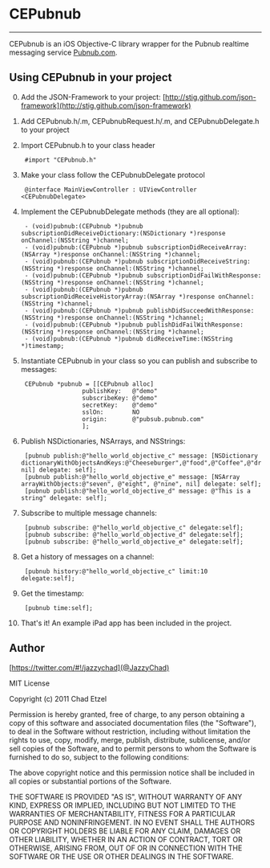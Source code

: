 # CEPubnub
---

CEPubnub is an iOS Objective-C library wrapper for the Pubnub realtime messaging service [Pubnub.com](http://www.pubnub.com/).

## Using CEPubnub in your project

0. Add the JSON-Framework to  your project: [http://stig.github.com/json-framework](http://stig.github.com/json-framework)

1. Add CEPubnub.h/.m, CEPubnubRequest.h/.m, and CEPubnubDelegate.h to your project

2. Import CEPubnub.h to your class header

        #import "CEPubnub.h"

3. Make your class follow the CEPubnubDelegate protocol

        @interface MainViewController : UIViewController <CEPubnubDelegate>

4. Implement the CEPubnubDelegate methods (they are all optional):

        - (void)pubnub:(CEPubnub *)pubnub subscriptionDidReceiveDictionary:(NSDictionary *)response onChannel:(NSString *)channel;
        - (void)pubnub:(CEPubnub *)pubnub subscriptionDidReceiveArray:(NSArray *)response onChannel:(NSString *)channel;
        - (void)pubnub:(CEPubnub *)pubnub subscriptionDidReceiveString:(NSString *)response onChannel:(NSString *)channel;
        - (void)pubnub:(CEPubnub *)pubnub subscriptionDidFailWithResponse:(NSString *)response onChannel:(NSString *)channel;
        - (void)pubnub:(CEPubnub *)pubnub subscriptionDidReceiveHistoryArray:(NSArray *)response onChannel:(NSString *)channel;
        - (void)pubnub:(CEPubnub *)pubnub publishDidSucceedWithResponse:(NSString *)response onChannel:(NSString *)channel;
        - (void)pubnub:(CEPubnub *)pubnub publishDidFailWithResponse:(NSString *)response onChannel:(NSString *)channel;
        - (void)pubnub:(CEPubnub *)pubnub didReceiveTime:(NSString *)timestamp;

5. Instantiate CEPubnub in your class so you can publish and subscribe to messages:

        CEPubnub *pubnub = [[CEPubnub alloc]
                        publishKey:   @"demo" 
                        subscribeKey: @"demo" 
                        secretKey:    @"demo" 
                        sslOn:        NO
                        origin:       @"pubsub.pubnub.com"
                        ];

6. Publish NSDictionaries, NSArrays, and NSStrings:

        [pubnub publish:@"hello_world_objective_c" message: [NSDictionary dictionaryWithObjectsAndKeys:@"Cheeseburger",@"food",@"Coffee",@"drink", nil] delegate: self];
        [pubnub publish:@"hello_world_objective_e" message: [NSArray arrayWithObjects:@"seven", @"eight", @"nine", nil] delegate: self];
        [pubnub publish:@"hello_world_objective_d" message: @"This is a string" delegate: self];

7. Subscribe to multiple message channels:

        [pubnub subscribe: @"hello_world_objective_c" delegate:self];
        [pubnub subscribe: @"hello_world_objective_d" delegate:self];
        [pubnub subscribe: @"hello_world_objective_e" delegate:self];

8. Get a history of messages on a channel:

        [pubnub history:@"hello_world_objective_c" limit:10 delegate:self];

9. Get the timestamp:

        [pubnub time:self];

10. That's it! An example iPad app has been included in the project.

## Author

[https://twitter.com/#!/jazzychad](@JazzyChad)

MIT License

Copyright (c) 2011 Chad Etzel
 
 Permission is hereby granted, free of charge, to any person obtaining a copy
 of this software and associated documentation files (the "Software"), to deal
 in the Software without restriction, including without limitation the rights
 to use, copy, modify, merge, publish, distribute, sublicense, and/or sell
 copies of the Software, and to permit persons to whom the Software is
 furnished to do so, subject to the following conditions:
 
 The above copyright notice and this permission notice shall be included in
 all copies or substantial portions of the Software.
 
 THE SOFTWARE IS PROVIDED "AS IS", WITHOUT WARRANTY OF ANY KIND, EXPRESS OR
 IMPLIED, INCLUDING BUT NOT LIMITED TO THE WARRANTIES OF MERCHANTABILITY,
 FITNESS FOR A PARTICULAR PURPOSE AND NONINFRINGEMENT. IN NO EVENT SHALL THE
 AUTHORS OR COPYRIGHT HOLDERS BE LIABLE FOR ANY CLAIM, DAMAGES OR OTHER
 LIABILITY, WHETHER IN AN ACTION OF CONTRACT, TORT OR OTHERWISE, ARISING FROM,
 OUT OF OR IN CONNECTION WITH THE SOFTWARE OR THE USE OR OTHER DEALINGS IN
 THE SOFTWARE.


